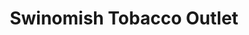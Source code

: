 ---
title: "Swinomish Tobacco Outlet"
url: /anacortes/swinomish-tobacco-outlet/
shop: E-Zigaretten
---
